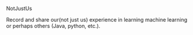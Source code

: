 NotJustUs

Record and share our(not just us) experience in learning machine learning or perhaps others (Java, python, etc.).